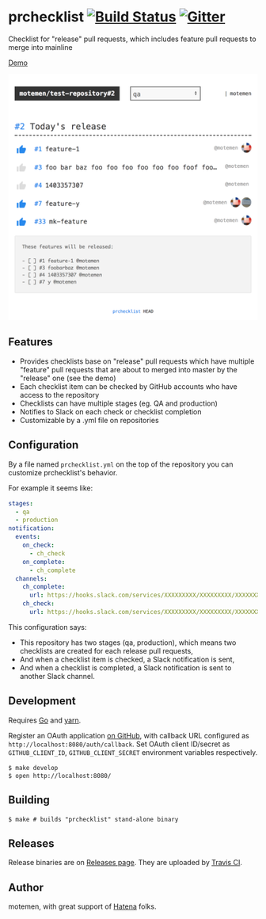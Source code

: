 # prchecklist [![Build Status](https://travis-ci.org/motemen/prchecklist.svg?branch=master)](https://travis-ci.org/motemen/prchecklist) [![Gitter](https://img.shields.io/gitter/room/motemen/prchecklist.svg)](https://gitter.im/motemen/prchecklist?utm_source=badge&utm_medium=badge&utm_campaign=pr-badge)

Checklist for "release" pull requests, which includes feature pull requests to merge into mainline

[Demo](https://prchecklist.herokuapp.com/motemen/test-repository/pull/2)

![Screenshot](docs/screenshot.png)

## Features

- Provides checklists base on "release" pull requests which have multiple "feature" pull requests that are about to merged into master by the "release" one (see the demo)
- Each checklist item can be checked by GitHub accounts who have access to the repository
- Checklists can have multiple stages (eg. QA and production)
- Notifies to Slack on each check or checklist completion
- Customizable by a .yml file on repositories

## Configuration

By a file named `prchecklist.yml` on the top of the repository you can customize prchecklist's behavior.

For example it seems like:

~~~yaml
stages:
  - qa
  - production
notification:
  events:
    on_check:
      - ch_check
    on_complete:
      - ch_complete
  channels:
    ch_complete:
      url: https://hooks.slack.com/services/XXXXXXXXX/XXXXXXXXX/XXXXXXXXXXXXXXXXXXXXXXXX
    ch_check:
      url: https://hooks.slack.com/services/XXXXXXXXX/XXXXXXXXX/XXXXXXXXXXXXXXXXXXXXXXXX
~~~

This configuration says:

- This repository has two stages (qa, production), which means two checklists are created for each release pull requests,
- And when a checklist item is checked, a Slack notification is sent,
- And when a checklist is completed, a Slack notification is sent to another Slack channel.

## Development

Requires [Go][] and [yarn][].

Register an OAuth application [on GitHub](https://github.com/settings/applications/new), with callback URL configured as `http://localhost:8080/auth/callback`. Set OAuth client ID/secret as `GITHUB_CLIENT_ID`, `GITHUB_CLIENT_SECRET` environment variables respectively.

    $ make develop
    $ open http://localhost:8080/

## Building

    $ make # builds "prchecklist" stand-alone binary

## Releases

Release binaries are on [Releases page](https://github.com/motemen/prchecklist/releases). They are uploaded by [Travis CI](https://travis-ci.org/motemen/prchecklist).

[Go]: https://golang.org/
[yarn]: https://yarnpkg.com/

## Author

motemen, with great support of [Hatena](http://hatenacorp.jp/) folks.
